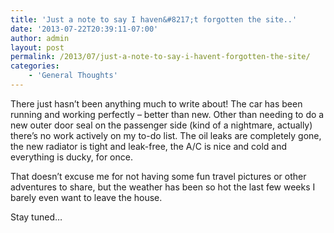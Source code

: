 ```yaml
---
title: 'Just a note to say I haven&#8217;t forgotten the site..'
date: '2013-07-22T20:39:11-07:00'
author: admin
layout: post
permalink: /2013/07/just-a-note-to-say-i-havent-forgotten-the-site/
categories:
    - 'General Thoughts'
---
```


There just hasn’t been anything much to write about! The car has been running and working perfectly – better than new. Other than needing to do a new outer door seal on the passenger side (kind of a nightmare, actually) there’s no work actively on my to-do list. The oil leaks are completely gone, the new radiator is tight and leak-free, the A/C is nice and cold and everything is ducky, for once.

That doesn’t excuse me for not having some fun travel pictures or other adventures to share, but the weather has been so hot the last few weeks I barely even want to leave the house.

Stay tuned…